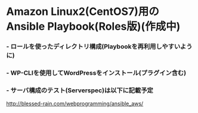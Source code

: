 # Amazon Linux2(CentOS7)用のAnsible Playbook(Roles版)(作成中)
### - ロールを使ったディレクトリ構成(Playbookを再利用しやすいように)
### - WP-CLIを使用してWordPressをインストール(プラグイン含む)
### - サーバ構成のテスト(Serverspec)は以下に記載予定
http://blessed-rain.com/webprogramming/ansible_aws/
